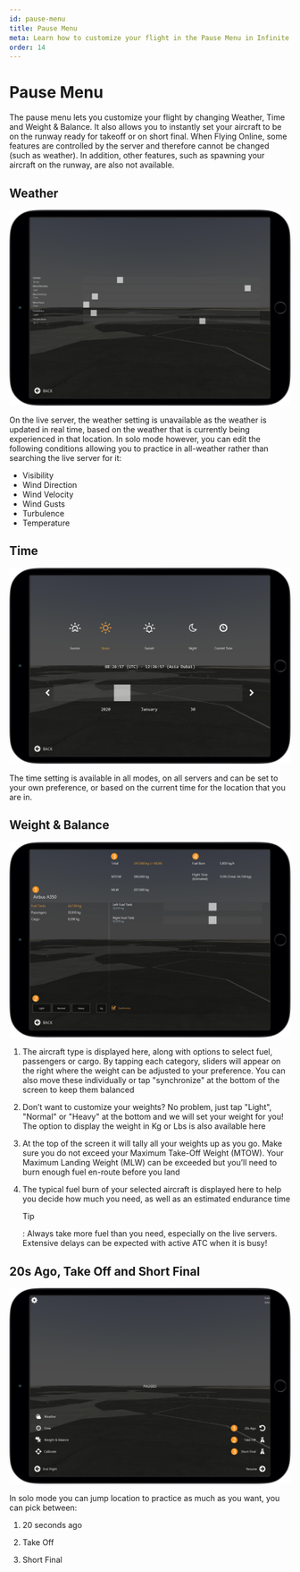 ```yaml
---
id: pause-menu
title: Pause Menu
meta: Learn how to customize your flight in the Pause Menu in Infinite Flight.
order: 14
---
```




# Pause Menu

The pause menu lets you customize your flight by changing Weather, Time and Weight & Balance. It also allows you to instantly set your aircraft to be on the runway ready for takeoff or on short final. When Flying Online, some features are controlled by the server and therefore cannot be changed (such as weather). In addition, other features, such as spawning your aircraft on the runway, are also not available.



## Weather

![Weather Screen](_images/manual/frames/weather.png)

 

On the live server, the weather setting is unavailable as the weather is updated in real time, based on the weather that is currently being experienced in that location. In solo mode however, you can edit the following conditions allowing you to practice in all-weather rather than searching the live server for it:

 

- Visibility
- Wind Direction
- Wind Velocity
- Wind Gusts
- Turbulence
- Temperature

 

## Time

![Time Screen](_images/manual/frames/time.png)



The time setting is available in all modes, on all servers and can be set to your own preference, or based on the current time for the location that you are in.

 

## Weight & Balance

![Weight and Balance Screen](_images/manual/frames/weight-and-balance.png)



1. The aircraft type is displayed here, along with options to select fuel, passengers or cargo. By tapping each category, sliders will appear on the right where the weight can be adjusted to your preference. You can also move these individually or tap "synchronize" at the bottom of the screen to keep them balanced

 

2. Don’t want to customize your weights? No problem, just tap "Light", "Normal" or "Heavy" at the bottom and we will set your weight for you! The option to display the weight in Kg or Lbs is also available here

 

3. At the top of the screen it will tally all your weights up as you go. Make sure you do not exceed your Maximum Take-Off Weight (MTOW). Your Maximum Landing Weight (MLW) can be exceeded but you’ll need to burn enough fuel en-route before you land

 

4. The typical fuel burn of your selected aircraft is displayed here to help you decide how much you need, as well as an estimated endurance time

   

   Tip

   : Always take more fuel than you need, especially on the live servers. Extensive delays can be expected with active ATC when it is busy!

 

## 20s Ago, Take Off and Short Final

 ![Pause Screen](_images/manual/frames/pause-screen.png)



In solo mode you can jump location to practice as much as you want, you can pick between:



1. 20 seconds ago

   

2. Take Off

   

3. Short Final